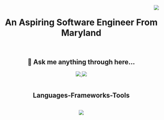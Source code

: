 <img align="right" src="https://visitor-badge.laobi.icu/badge?page_id=ixpra.ixpra" />

<h1 align="center">
    An Aspiring Software Engineer From Maryland
</h1>

<br/>

<div align="center">

<h2 align="center">💬 Ask me anything through here...
</h2>

 </div>
 
<div align="center"> 
  <a href="mailto:okaforody000@gmail.com">
    <img src="https://img.shields.io/badge/Gmail-333333?style=for-the-badge&logo=gmail&logoColor=red" />
  </a>
  <a href="https://linkedin.com/in/oderaokafor" target="_blank">
    <img src="https://img.shields.io/badge/LinkedIn-0077B5?style=for-the-badge&logo=linkedin&logoColor=white" target="_blank" />
  </a>
</div>

<br/>
 
<h2 align="center"> Languages-Frameworks-Tools </h2>
<br/>
<div align="center">
    <img src="https://skillicons.dev/icons?i=python,javascript,java,react,nodejs,selenium,html,css,vscode,github,git" />
<br>
</div>

